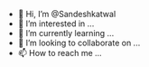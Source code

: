 - 👋 Hi, I’m @Sandeshkatwal
- 👀 I’m interested in ...
- 🌱 I’m currently learning ...
- 💞️ I’m looking to collaborate on ...
- 📫 How to reach me ...

<!---
Sandeshkatwal/Sandeshkatwal is a ✨ special ✨ repository because its `README.md` (this file) appears on your GitHub profile.
You can click the Preview link to take a look at your changes.
--->
